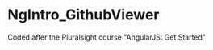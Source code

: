 NgIntro_GithubViewer
====================

Coded after the Pluralsight course "AngularJS: Get Started"
